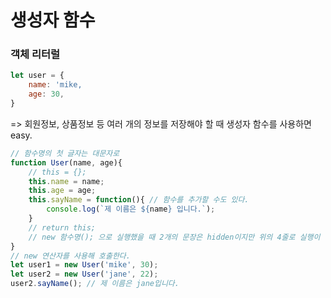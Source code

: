 # 생성자 함수 
### 객체 리터럴 
```javascript 
let user = {
    name: 'mike, 
    age: 30,
}
```
=> 회원정보, 상품정보 등 여러 개의 정보를 저장해야 할 때 생성자 함수를 사용하면 easy.
```js
// 함수명의 첫 글자는 대문자로 
function User(name, age){
    // this = {};
    this.name = name;
    this.age = age;
    this.sayName = function(){ // 함수를 추가할 수도 있다. 
        console.log(`제 이름은 ${name} 입니다.`); 
    }    
    // return this; 
    // new 함수명(); 으로 실행했을 때 2개의 문장은 hidden이지만 위의 4줄로 실행이 된다. 
}
// new 연산자를 사용해 호출한다.
let user1 = new User('mike', 30);
let user2 = new User('jane', 22);
user2.sayName(); // 제 이름은 jane입니다.
```
